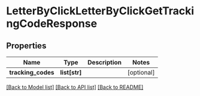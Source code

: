 # LetterByClickLetterByClickGetTrackingCodeResponse

## Properties
Name | Type | Description | Notes
------------ | ------------- | ------------- | -------------
**tracking_codes** | **list[str]** |  | [optional] 

[[Back to Model list]](../README.md#documentation-for-models) [[Back to API list]](../README.md#documentation-for-api-endpoints) [[Back to README]](../README.md)


